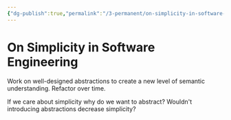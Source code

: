 ```yaml
---
{"dg-publish":true,"permalink":"/3-permanent/on-simplicity-in-software-engineering/","tags":["code/best_practices"],"created":"2023-07-28T07:51:31.744-05:00","updated":"2023-09-05T14:38:52.384-05:00"}
---
```


# On Simplicity in Software Engineering

Work on well-designed abstractions to create a new level of semantic understanding. Refactor over time.

If we care about simplicity why do we want to abstract? Wouldn't introducing abstractions decrease simplicity?